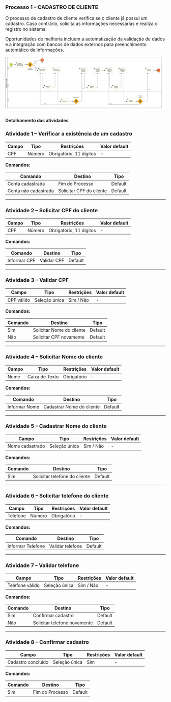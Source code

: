 ### Processo 1 – CADASTRO DE CLIENTE

O processo de cadastro de cliente verifica se o cliente já possui um cadastro. Caso contrário, solicita as informações necessárias e realiza o registro no sistema.

Oportunidades de melhoria incluem a automatização da validação de dados e a integração com bancos de dados externos para preenchimento automático de informações.

![Modelo BPMN do Cadastro de Cliente](/docs/images/processos/cadastroDeClienteBPMN.png "Modelo BPMN do Cadastro de Cliente.")

#### Detalhamento das atividades

### Atividade 1 – Verificar a existência de um cadastro

| **Campo**  | **Tipo**  | **Restrições**  | **Valor default**  |
|------------|----------|----------------|-------------------|
| CPF        | Número   | Obrigatório, 11 dígitos | - |

**Comandos:**

| **Comando**           | **Destino**                 | **Tipo**   |
|----------------------|---------------------------|-----------|
| Conta cadastrada    | Fim do Processo            | Default   |
| Conta não cadastrada | Solicitar CPF do cliente  | Default   |

---

### Atividade 2 – Solicitar CPF do cliente

| **Campo**  | **Tipo**  | **Restrições**  | **Valor default**  |
|------------|----------|----------------|-------------------|
| CPF        | Número   | Obrigatório, 11 dígitos | - |

**Comandos:**

| **Comando**      | **Destino**     | **Tipo**   |
|-----------------|----------------|-----------|
| Informar CPF    | Validar CPF     | Default   |

---

### Atividade 3 – Validar CPF

| **Campo**       | **Tipo**        | **Restrições**  | **Valor default**  |
|----------------|----------------|----------------|-------------------|
| CPF válido     | Seleção única   | Sim / Não     | - |

**Comandos:**

| **Comando** | **Destino**                  | **Tipo**   |
|------------|------------------------------|-----------|
| Sim        | Solicitar Nome do cliente    | Default   |
| Não        | Solicitar CPF novamente      | Default   |

---

### Atividade 4 – Solicitar Nome do cliente

| **Campo**  | **Tipo**        | **Restrições**  | **Valor default**  |
|------------|----------------|----------------|-------------------|
| Nome       | Caixa de Texto | Obrigatório    | - |

**Comandos:**

| **Comando**     | **Destino**                  | **Tipo**   |
|----------------|----------------------------|-----------|
| Informar Nome  | Cadastrar Nome do cliente  | Default   |

---

### Atividade 5 – Cadastrar Nome do cliente

| **Campo**         | **Tipo**        | **Restrições**  | **Valor default**  |
|------------------|----------------|----------------|-------------------|
| Nome cadastrado | Seleção única   | Sim / Não     | - |

**Comandos:**

| **Comando** | **Destino**                    | **Tipo**   |
|------------|--------------------------------|-----------|
| Sim        | Solicitar telefone do cliente  | Default   |

---

### Atividade 6 – Solicitar telefone do cliente

| **Campo**  | **Tipo**  | **Restrições**  | **Valor default**  |
|------------|----------|----------------|-------------------|
| Telefone   | Número   | Obrigatório    | - |

**Comandos:**

| **Comando**       | **Destino**           | **Tipo**   |
|------------------|----------------------|-----------|
| Informar Telefone | Validar telefone     | Default   |

---

### Atividade 7 – Validar telefone

| **Campo**         | **Tipo**        | **Restrições**  | **Valor default**  |
|------------------|----------------|----------------|-------------------|
| Telefone válido | Seleção única   | Sim / Não     | - |

**Comandos:**

| **Comando** | **Destino**              | **Tipo**   |
|------------|--------------------------|-----------|
| Sim        | Confirmar cadastro        | Default   |
| Não        | Solicitar telefone novamente | Default   |

---

### Atividade 8 – Confirmar cadastro

| **Campo**  | **Tipo**        | **Restrições**  | **Valor default**  |
|------------|----------------|----------------|-------------------|
| Cadastro concluído | Seleção única | Sim | - |

**Comandos:**

| **Comando** | **Destino**        | **Tipo**   |
|------------|--------------------|-----------|
| Sim        | Fim do Processo    | Default   |
